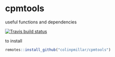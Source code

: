 # cpmtools
useful functions and dependencies

<!-- badges: start -->
  [![Travis build status](https://travis-ci.org/colinpmillar/cpmtools.svg?branch=master)](https://travis-ci.org/colinpmillar/cpmtools)
  <!-- badges: end -->

to install
```r
remotes::install_github("colinpmillar/cpmtools")
```
